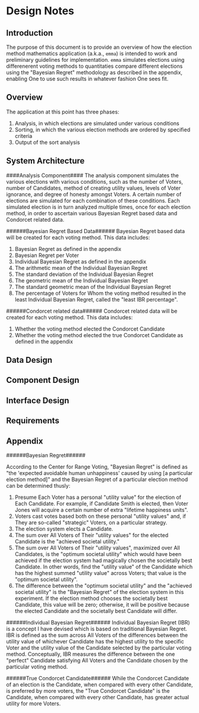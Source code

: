Design Notes
============

Introduction
------------
The purpose of this document is to provide an overview of how the election method mathematics application (a.k.a., `emma`) is intended to work and preliminary guidelines for implementation. `emma` simulates elections using differenerent voting methods to quantitaties compare different elections using the "Bayesian Regret" methodology as described in the appendix, enabling One to use such results in whatever fashion One sees fit.

Overview
--------
The application at this point has three phases:
  1. Analysis, in which elections are simulated under various conditions
  1. Sorting, in which the various election methods are ordered by specified criteria
  1. Output of the sort analysis

System Architecture
-------------------
####Analysis Component####
The analysis component simulates the various elections with various conditions, such as the number of Voters, number of Candidates, method of creating utility values, levels of Voter ignorance, and degree of honesty amongst Voters. A certain number of elections are simulated for each combination of these conditions. Each simulated election is in turn analyzed multiple times, once for each election method, in order to ascertain various Bayesian Regret based data and Condorcet related data.

######Bayesian Regret Based Data######
Bayesian Regret based data will be created for each voting method. This data includes:
1. Bayesian Regret as defined in the appendix
1. Bayesian Regret per Voter
1. Individual Bayesian Regret as defined in the appendix
1. The arithmetic mean of the Individual Bayesian Regret
1. The standard deviation of the Individual Bayesian Regret
1. The geometric mean of the Individual Bayesian Regret
1. The standard geometric mean of the Individual Bayesian Regret
1. The percentage of Voters for Whom the voting method resulted in the least Individual Bayesian Regret, called the "least IBR percentage".

######Condorcet related data######
Condorcet related data will be created for each voting method. This data includes:
1. Whether the voting method elected the Condorcet Candidate
1. Whether the voting method elected the true Condorcet Candidate as defined in the appendix

Data Design
-----------

Component Design
----------------

Interface Design
----------------

Requirements
------------

Appendix
----------
######Bayesian Regret######

According to the Center for Range Voting, "Bayesian Regret" is defined as "the 'expected avoidable human unhappiness' caused by using [a particular election method]" and the Bayesian Regret of a particular election method can be determined thusly:

1. Presume Each Voter has a personal "utility value" for the election of Each Candidate. For example, if Candidate Smith is elected, then Voter Jones will acquire a certain number of extra "lifetime happiness units".
1. Voters cast votes based both on these personal "utility values" and, if They are so-called "strategic" Voters, on a particular strategy.
1. The election system elects a Candidate.
1. The sum over All Voters of Their "utility values" for the elected Candidate is the "achieved societal utility."
1. The sum over All Voters of Their "utility values", maximized over All Candidates, is the "optimum societal utility" which would have been achieved if the election system had magically chosen the societally best Candidate. In other words, find the "utility value" of the Candidate which has the highest summed "utility value" across Voters; that value is the "optimum societal utility".
1. The difference between the "optimum societal utility" and the "achieved societal utility" is the "Bayesian Regret" of the election system in this experiment. If the election method chooses the societally best Candidate, this value will be zero; otherwise, it will be positive because the elected Candidate and the societally best Candidate will differ.

######Individual Bayesian Regret######
Individual Bayesian Regret (IBR) is a concept I have devised which is based on traditional Bayesian Regret. IBR is defined as the sum across All Voters of the differences between the utility value of whichever Candidate has the highest utility to the specific Voter and the utility value of the Candidate selected by the particular voting method. Conceptually, IBR measures the difference between the one "perfect" Candidate satisfying All Voters and the Candidate chosen by the particular voting method.

######True Condorcet Candidate######
While the Condorcet Candidate of an election is the Candidate, when compared with every other Candidate, is preferred by more voters, the "True Condorcet Candidate" is the Candidate, when compared with every other Candidate, has greater actual utility for more Voters.
